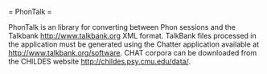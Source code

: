 = PhonTalk =

PhonTalk is an library for converting between Phon sessions and the Talkbank
http://www.talkbank.org XML format. TalkBank files processed in the 
application must be generated using the Chatter application available at
http://www.talkbank.org/software. CHAT corpora can be downloaded from the 
CHILDES website http://childes.psy.cmu.edu/data/. 

